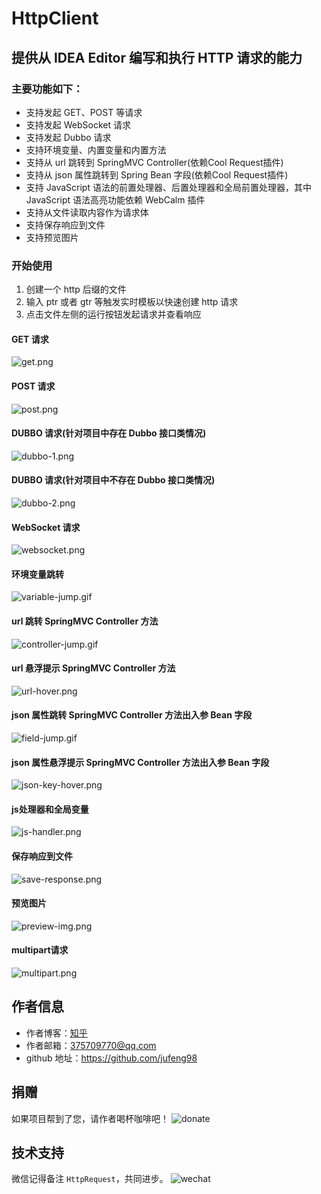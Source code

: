 # HttpClient

## 提供从 IDEA Editor 编写和执行 HTTP 请求的能力

### 主要功能如下：

- 支持发起 GET、POST 等请求
- 支持发起 WebSocket 请求
- 支持发起 Dubbo 请求
- 支持环境变量、内置变量和内置方法
- 支持从 url 跳转到 SpringMVC Controller(依赖Cool Request插件)
- 支持从 json 属性跳转到 Spring Bean 字段(依赖Cool Request插件)
- 支持 JavaScript 语法的前置处理器、后置处理器和全局前置处理器，其中 JavaScript 语法高亮功能依赖 WebCalm 插件
- 支持从文件读取内容作为请求体
- 支持保存响应到文件
- 支持预览图片

### 开始使用

1. 创建一个 http 后缀的文件
2. 输入 ptr 或者 gtr 等触发实时模板以快速创建 http 请求
3. 点击文件左侧的运行按钮发起请求并查看响应

#### GET 请求

![get.png](./images/get.png)

#### POST 请求

![post.png](./images/post.png)

#### DUBBO 请求(针对项目中存在 Dubbo 接口类情况)

![dubbo-1.png](./images/dubbo-1.png)

#### DUBBO 请求(针对项目中不存在 Dubbo 接口类情况)

![dubbo-2.png](./images/dubbo-2.png)

#### WebSocket 请求

![websocket.png](./images/websocket.png)

#### 环境变量跳转

![variable-jump.gif](./images/variable-jump.gif)

#### url 跳转 SpringMVC Controller 方法

![controller-jump.gif](./images/controller-jump.gif)

#### url 悬浮提示 SpringMVC Controller 方法

![url-hover.png](./images/url-hover.png)

#### json 属性跳转 SpringMVC Controller 方法出入参 Bean 字段

![field-jump.gif](./images/field-jump.gif)

#### json 属性悬浮提示 SpringMVC Controller 方法出入参 Bean 字段

![json-key-hover.png](./images/json-key-hover.png)

#### js处理器和全局变量

![js-handler.png](./images/js-handler.png)

#### 保存响应到文件

![save-response.png](./images/res-to-file.png)

#### 预览图片

![preview-img.png](./images/preview-image.png)

#### multipart请求

![multipart.png](./images/multipart.jpg)

## 作者信息

- 作者博客：[知乎](https://www.zhihu.com/people/liang-yu-dong-44)
- 作者邮箱：375709770@qq.com
- github 地址：https://github.com/jufeng98

## 捐赠

如果项目帮到了您，请作者喝杯咖啡吧！
![donate](./images/donate.jpg)

## 技术支持

微信记得备注 ```HttpRequest```，共同进步。
![wechat](./images/wechat.jpg)
